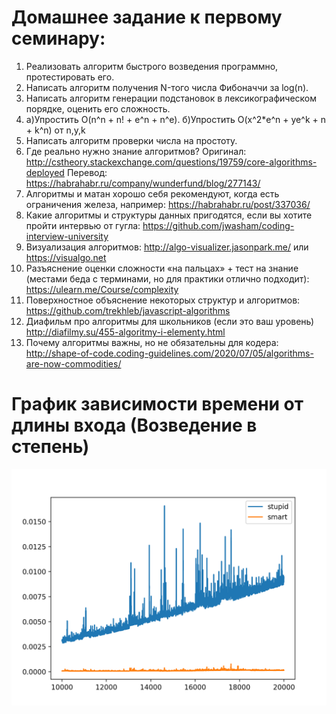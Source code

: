 # Домашнее задание к первому семинару:
1) Реализовать алгоритм быстрого возведения программно, протестировать его.
2) Написать алгоритм получения N-того числа Фибоначчи за log(n).
3) Написать алгоритм генерации подстановок в лексикографическом порядке, оценить его сложность.
4) а)Упростить O(n^n + n! + e^n + n^e). б)Упростить O(x^2*e^n + ye^k + n + k^n) от n,y,k
5) Написать алгоритм проверки числа на простоту.
6) Где реально нужно знание алгоритмов? Оригинал:
http://cstheory.stackexchange.com/questions/19759/core-algorithms-deployed
Перевод: https://habrahabr.ru/company/wunderfund/blog/277143/
7) Алгоритмы и матан хорошо себя рекомендуют, когда есть ограничения железа, например: 
https://habrahabr.ru/post/337036/ 
8) Какие алгоритмы и структуры данных пригодятся, если вы хотите пройти интервью от гугла: https://github.com/jwasham/coding-interview-university
9) Визуализация алгоритмов: http://algo-visualizer.jasonpark.me/ или https://visualgo.net
10) Разъяснение оценки сложности «на пальцах» + тест на знание  (местами беда с терминами, но для практики отлично подходит):  https://ulearn.me/Course/complexity
11) Поверхностное объяснение некоторых структур и алгоритмов:  https://github.com/trekhleb/javascript-algorithms
12) Диафильм про алгоритмы для школьников (если это ваш уровень) http://diafilmy.su/455-algoritmy-i-elementy.html
13) Почему алгоритмы важны, но не обязательны для кодера: http://shape-of-code.coding-guidelines.com/2020/07/05/algorithms-are-now-commodities/
# График зависимости времени от длины входа (Возведение в степень)
![plot](../src/figure.png)